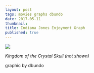 ```yaml
---
layout: post
tags: movies graphs dbundo
date: 2017-05-11
thumbnail:
title: Indiana Jones Enjoyment Graph
published: true
---
```


<img src = "{{site.url}}/images/IJEG.jpg">

<em>Kingdom of the Crystal Skull (not shown)</em>

graphic by dbundo
